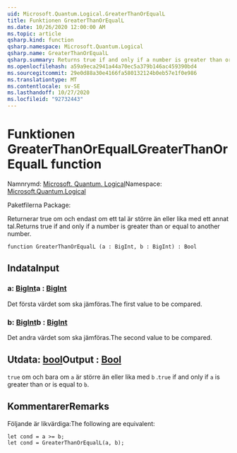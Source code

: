 ```yaml
---
uid: Microsoft.Quantum.Logical.GreaterThanOrEqualL
title: Funktionen GreaterThanOrEqualL
ms.date: 10/26/2020 12:00:00 AM
ms.topic: article
qsharp.kind: function
qsharp.namespace: Microsoft.Quantum.Logical
qsharp.name: GreaterThanOrEqualL
qsharp.summary: Returns true if and only if a number is greater than or equal to another number.
ms.openlocfilehash: a59a9eca2941a44a70ec5a379b146ac459390bd4
ms.sourcegitcommit: 29e0d88a30e4166fa580132124b0eb57e1f0e986
ms.translationtype: MT
ms.contentlocale: sv-SE
ms.lasthandoff: 10/27/2020
ms.locfileid: "92732443"
---
```

# <a name="greaterthanorequall-function"></a><span data-ttu-id="e1fd7-102">Funktionen GreaterThanOrEqualL</span><span class="sxs-lookup"><span data-stu-id="e1fd7-102">GreaterThanOrEqualL function</span></span>

<span data-ttu-id="e1fd7-103">Namnrymd: [Microsoft. Quantum. Logical](xref:Microsoft.Quantum.Logical)</span><span class="sxs-lookup"><span data-stu-id="e1fd7-103">Namespace: [Microsoft.Quantum.Logical](xref:Microsoft.Quantum.Logical)</span></span>

<span data-ttu-id="e1fd7-104">Paketfilerna [](https://nuget.org/packages/)</span><span class="sxs-lookup"><span data-stu-id="e1fd7-104">Package: [](https://nuget.org/packages/)</span></span>


<span data-ttu-id="e1fd7-105">Returnerar true om och endast om ett tal är större än eller lika med ett annat tal.</span><span class="sxs-lookup"><span data-stu-id="e1fd7-105">Returns true if and only if a number is greater than or equal to another number.</span></span>

```qsharp
function GreaterThanOrEqualL (a : BigInt, b : BigInt) : Bool
```


## <a name="input"></a><span data-ttu-id="e1fd7-106">Indata</span><span class="sxs-lookup"><span data-stu-id="e1fd7-106">Input</span></span>

### <a name="a--bigint"></a><span data-ttu-id="e1fd7-107">a: [BigInt](xref:microsoft.quantum.lang-ref.bigint)</span><span class="sxs-lookup"><span data-stu-id="e1fd7-107">a : [BigInt](xref:microsoft.quantum.lang-ref.bigint)</span></span>

<span data-ttu-id="e1fd7-108">Det första värdet som ska jämföras.</span><span class="sxs-lookup"><span data-stu-id="e1fd7-108">The first value to be compared.</span></span>


### <a name="b--bigint"></a><span data-ttu-id="e1fd7-109">b: [BigInt](xref:microsoft.quantum.lang-ref.bigint)</span><span class="sxs-lookup"><span data-stu-id="e1fd7-109">b : [BigInt](xref:microsoft.quantum.lang-ref.bigint)</span></span>

<span data-ttu-id="e1fd7-110">Det andra värdet som ska jämföras.</span><span class="sxs-lookup"><span data-stu-id="e1fd7-110">The second value to be compared.</span></span>



## <a name="output--bool"></a><span data-ttu-id="e1fd7-111">Utdata: [bool](xref:microsoft.quantum.lang-ref.bool)</span><span class="sxs-lookup"><span data-stu-id="e1fd7-111">Output : [Bool](xref:microsoft.quantum.lang-ref.bool)</span></span>

<span data-ttu-id="e1fd7-112">`true` om och bara om `a` är större än eller lika med `b` .</span><span class="sxs-lookup"><span data-stu-id="e1fd7-112">`true` if and only if `a` is greater than or is equal to `b`.</span></span>

## <a name="remarks"></a><span data-ttu-id="e1fd7-113">Kommentarer</span><span class="sxs-lookup"><span data-stu-id="e1fd7-113">Remarks</span></span>

<span data-ttu-id="e1fd7-114">Följande är likvärdiga:</span><span class="sxs-lookup"><span data-stu-id="e1fd7-114">The following are equivalent:</span></span>

```Q#
let cond = a >= b;
let cond = GreaterThanOrEqualL(a, b);
```